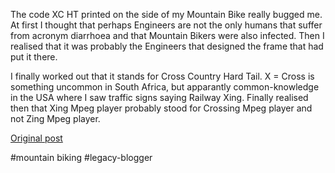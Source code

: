 <!--
date: '2006-01-16'
published: true
slug: 2006-01-alloy-xc-ht
time_to_read: 5
title: Alloy XC HT
-->

The code XC HT printed on the side of my Mountain Bike really bugged me. At first I thought that perhaps Engineers are not the only humans that suffer from acronym diarrhoea and that Mountain Bikers were also infected. Then I realised that it was probably the Engineers that designed the frame that had put it there.  
  
I finally worked out that it stands for Cross Country Hard Tail. X = Cross is something uncommon in South Africa, but apparantly common-knowledge in the USA where I saw traffic signs saying Railway Xing. Finally realised then that Xing Mpeg player probably stood for Crossing Mpeg player and not Zing Mpeg player.

[Original post](https://ysfk.blogspot.com/2006/01/alloy-xc-ht.html)

#mountain biking #legacy-blogger 